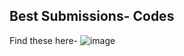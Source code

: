 ## Best Submissions- Codes
Find these here-
![image](https://github.com/user-attachments/assets/5c9d223f-d9c8-41d4-acf8-3653446e5d52)
